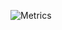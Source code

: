 
![Metrics](https://metrics.lecoq.io/omaarelamri?template=classic&base.activity=0&base.community=0&base.metadata=0&isocalendar=1&languages=1&achievements=1&introduction=1&isocalendar.duration=half-year&languages.limit=8&languages.threshold=0%25&languages.colors=github&languages.sections=most-used&languages.indepth=false&languages.analysis.timeout=15&languages.categories=markup%2C%20programming&languages.recent.categories=markup%2C%20programming&languages.recent.load=300&languages.recent.days=14&achievements.threshold=C&achievements.secrets=true&achievements.display=detailed&achievements.limit=0&introduction.title=true&config.timezone=Africa%2FTunis)

